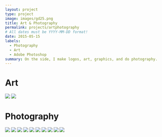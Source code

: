 ```yaml
---
layout: project
type: project
image: images/gd25.png
title: Art & Photography
permalink: projects/artphotography
# All dates must be YYYY-MM-DD format!
date: 2015-05-15
labels:
  - Photography
  - Art
  - Adobe Photoshop
summary: On the side, I make logos, art, graphics, and do photography.
---
```


# Art
<img class="ui left floated image" src="../images/gd14.png">
<img class="ui left floated image" src="../images/gd15.png">

# Photography
<img class="ui left floated image" src="../images/gd16.png">
<img class="ui left floated image" src="../images/gd17.png">
<img class="ui left floated image" src="../images/gd18.png">
<img class="ui left floated image" src="../images/gd19.png">
<img class="ui left floated image" src="../images/gd20.png">
<img class="ui left floated image" src="../images/gd21.png">
<img class="ui left floated image" src="../images/gd22.png">
<img class="ui left floated image" src="../images/gd23.png">
<img class="ui left floated image" src="../images/gd24.png">
<img class="ui left floated image" src="../images/gd24.png">
